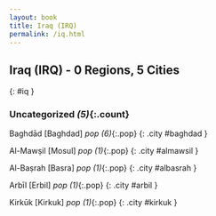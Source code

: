 ```yaml
---
layout: book
title: Iraq (IRQ)
permalink: /iq.html
---
```


## Iraq (IRQ) - 0 Regions, 5 Cities
{: #iq }





### Uncategorized _(5)_{:.count}


Baghdād [Baghdad]  _pop (6)_{:.pop} {: .city #baghdad } <br>

Al-Mawṣil [Mosul]  _pop (1)_{:.pop} {: .city #almawsil } <br>

Al-Baṣrah [Basra]  _pop (1)_{:.pop} {: .city #albasrah } <br>

Arbīl     [Erbil]  _pop (1)_{:.pop} {: .city #arbil } <br>

Kirkūk    [Kirkuk]  _pop (1)_{:.pop} {: .city #kirkuk } <br>


 
